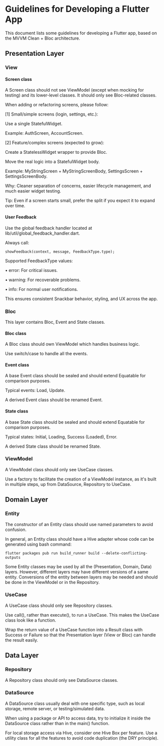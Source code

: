 # Guidelines for Developing a Flutter App

This document lists some guidelines for developing a Flutter app, based on the MVVM Clean + Bloc 
architecture.

## Presentation Layer

### View

#### Screen class

A Screen class should not see ViewModel (except when mocking for testing) and its lower-level 
classes. It should only see Bloc-related classes.

When adding or refactoring screens, please follow:

[1] Small/simple screens (login, settings, etc.):

Use a single StatefulWidget.

Example: AuthScreen, AccountScreen.

[2] Feature/complex screens (expected to grow):

Create a StatelessWidget wrapper to provide Bloc.

Move the real logic into a StatefulWidget body.

Example: MyStringScreen + MyStringScreenBody, SettingsScreen + SettingsScreenBody.

Why: Cleaner separation of concerns, easier lifecycle management, and much easier widget testing.

Tip: Even if a screen starts small, prefer the split if you expect it to expand over time.

#### User Feedback

Use the global feedback handler located at lib/util/global_feedback_handler.dart.

Always call:

`showFeedback(context, message, FeedbackType.type);`

Supported FeedbackType values:

•	error: For critical issues.

•	warning: For recoverable problems.

•	info: For normal user notifications.

This ensures consistent Snackbar behavior, styling, and UX across the app.

### Bloc

This layer contains Bloc, Event and State classes.

#### Bloc class

A Bloc class should own ViewModel which handles business logic.

Use switch/case to handle all the events.

#### Event class

A base Event class should be sealed and should extend Equatable for comparison purposes.

Typical events: Load, Update.

A derived Event class should be renamed <Feature><Specific>Event.

#### State class

A base State class should be sealed and should extend Equatable for comparison purposes.

Typical states: Initial, Loading, Success (Loaded), Error.

A derived State class should be renamed <Feature><Specific>State.

### ViewModel

A ViewModel class should only see UseCase classes.

Use a factory to facilitate the creation of a ViewModel instance, as it's built in multiple 
steps, up from DataSource, Repository to UseCase.

## Domain Layer

### Entity

The constructor of an Entity class should use named parameters to avoid confusion.

In general, an Entity class should have a Hive adapter whose code can be generated using 
bash command:

`flutter packages pub run build_runner build --delete-conflicting-outputs`

Some Entity classes may be used by all the (Presentation, Domain, Data) layers. However, different 
layers may have different versions of a same entity. Conversions of the entity 
between layers may be needed and should be done in the ViewModel or in the Repository.

### UseCase

A UseCase class should only see Repository classes.

Use call(), rather than execute(), to run a UseCase. This makes the UseCase class look like 
a function.

Wrap the return value of a UseCase function into a Result<T> class with Success or Failure so that 
the Presentation layer (View or Bloc) can handle the result easily.

## Data Layer

### Repository

A Repository class should only see DataSource classes.

### DataSource

A DataSource class usually deal with one specific type, such as local storage, remote server, or 
testing/simulated data.

When using a package or API to access data, try to initialize it inside the DataSource class 
rather than in the main() function.

For local storage access via Hive, consider one Hive Box per feature. Use a utility class for 
all the features to avoid code duplication (the DRY principle).
